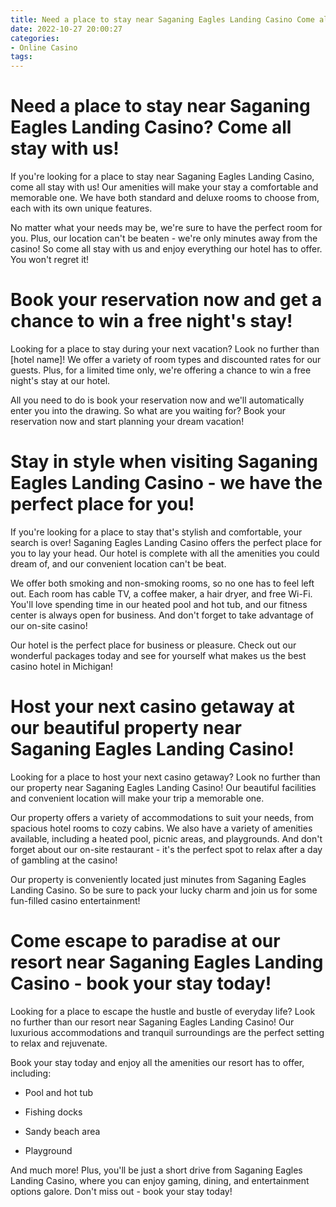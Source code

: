 ```yaml
---
title: Need a place to stay near Saganing Eagles Landing Casino Come all stay with us!
date: 2022-10-27 20:00:27
categories:
- Online Casino
tags:
---
```



#  Need a place to stay near Saganing Eagles Landing Casino? Come all stay with us!

If you're looking for a place to stay near Saganing Eagles Landing Casino, come all stay with us! Our amenities will make your stay a comfortable and memorable one. We have both standard and deluxe rooms to choose from, each with its own unique features.

No matter what your needs may be, we're sure to have the perfect room for you. Plus, our location can't be beaten - we're only minutes away from the casino! So come all stay with us and enjoy everything our hotel has to offer. You won't regret it!

#  Book your reservation now and get a chance to win a free night's stay!

Looking for a place to stay during your next vacation? Look no further than [hotel name]! We offer a variety of room types and discounted rates for our guests. Plus, for a limited time only, we're offering a chance to win a free night's stay at our hotel.

All you need to do is book your reservation now and we'll automatically enter you into the drawing. So what are you waiting for? Book your reservation now and start planning your dream vacation!

#  Stay in style when visiting Saganing Eagles Landing Casino - we have the perfect place for you!

If you're looking for a place to stay that's stylish and comfortable, your search is over! Saganing Eagles Landing Casino offers the perfect place for you to lay your head. Our hotel is complete with all the amenities you could dream of, and our convenient location can't be beat.

We offer both smoking and non-smoking rooms, so no one has to feel left out. Each room has cable TV, a coffee maker, a hair dryer, and free Wi-Fi. You'll love spending time in our heated pool and hot tub, and our fitness center is always open for business. And don't forget to take advantage of our on-site casino!

Our hotel is the perfect place for business or pleasure. Check out our wonderful packages today and see for yourself what makes us the best casino hotel in Michigan!

#  Host your next casino getaway at our beautiful property near Saganing Eagles Landing Casino!

Looking for a place to host your next casino getaway? Look no further than our property near Saganing Eagles Landing Casino! Our beautiful facilities and convenient location will make your trip a memorable one.

Our property offers a variety of accommodations to suit your needs, from spacious hotel rooms to cozy cabins. We also have a variety of amenities available, including a heated pool, picnic areas, and playgrounds. And don't forget about our on-site restaurant - it's the perfect spot to relax after a day of gambling at the casino!

Our property is conveniently located just minutes from Saganing Eagles Landing Casino. So be sure to pack your lucky charm and join us for some fun-filled casino entertainment!

#  Come escape to paradise at our resort near Saganing Eagles Landing Casino - book your stay today!

Looking for a place to escape the hustle and bustle of everyday life? Look no further than our resort near Saganing Eagles Landing Casino! Our luxurious accommodations and tranquil surroundings are the perfect setting to relax and rejuvenate.

Book your stay today and enjoy all the amenities our resort has to offer, including:

- Pool and hot tub

- Fishing docks

- Sandy beach area

- Playground

And much more! Plus, you'll be just a short drive from Saganing Eagles Landing Casino, where you can enjoy gaming, dining, and entertainment options galore. Don't miss out - book your stay today!